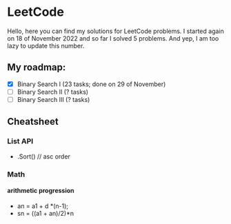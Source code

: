 # LeetCode

Hello, here you can find my solutions for LeetCode problems.
I started again on 18 of November 2022 and so far I solved 5 problems. And yep, I am too lazy to update this number.

## My roadmap:
- [x] Binary Search I (23 tasks; done on 29 of November)
- [ ] Binary Search II (? tasks)
- [ ] Binary Search III (? tasks)

## Cheatsheet

### List API
- .Sort() // asc order

### Math

#### arithmetic progression
- an = a1 + d *(n-1);
- sn = ((a1 + an)/2)*n
